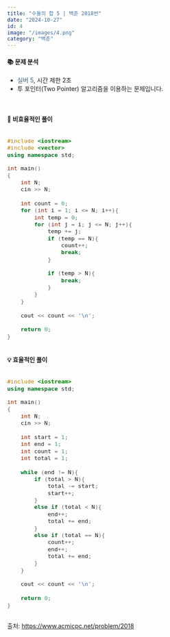 ```yaml
---
title: "수들의 합 5 | 백준 2018번"
date: "2024-10-27"
id: 4
image: "/images/4.png"
category: "백준"
---
```

<h4><strong>📚 문제 분석</strong></h4>

- <stong style="color:#435f7a">실버 5</stong>, 시간 제한 2초
- 투 포인터(Two Pointer) 알고리즘을 이용하는 문제입니다.

<style>
  .code-block {
    font-family: 'jetbrains-mono-regular', monospace;
    font-size: 1.1em;
    overflow-x: auto;
  }
</style>
<br/>

<h4><strong>📓 비효율적인 풀이</strong></h4>

<div class="code-block " style="margin-bottom: 20px">

```c++
#include <iostream>
#include <vector>
using namespace std;

int main()
{
    int N;
    cin >> N;
    
    int count = 0;
    for (int i = 1; i <= N; i++){
        int temp = 0;
        for (int j = i; j <= N; j++){
            temp += j;
            if (temp == N){
                count++;
                break;
            }
            
            if (temp > N){
                break;
            }
        }
    }
    
    cout << count << '\n';
    
    return 0;
}
```
</div>

<h4><strong>💡 효율적인 풀이</strong></h4>

<div class="code-block">

```c++
#include <iostream>
using namespace std;

int main()
{
    int N;
    cin >> N;
    
    int start = 1;
    int end = 1;
    int count = 1;
    int total = 1;
    
    while (end != N){
        if (total > N){
            total -= start;
            start++;
        }
        else if (total < N){
            end++;
            total += end;
        }
        else if (total == N){
            count++;
            end++;
            total += end;
        }
    }
    
    cout << count << '\n';
    
    return 0;
}
```
</div>

출처: https://www.acmicpc.net/problem/2018